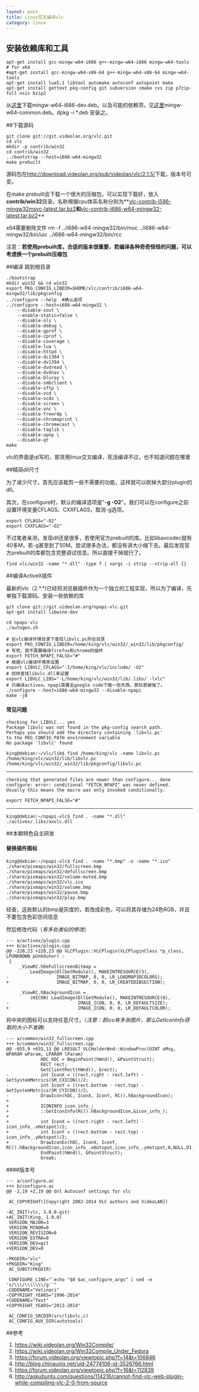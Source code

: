 ```yaml
---
layout: post
title: Linux交叉编译vlc
category: linux
---
```


## 安装依赖库和工具

	apt-get install gcc-mingw-w64-i686 g++-mingw-w64-i686 mingw-w64-tools
	# for x64
	#apt-get install gcc-mingw-w64-x86-64 g++-mingw-w64-x86-64 mingw-w64-tools
	apt-get install lua5.1 libtool automake autoconf autopoint make 
	apt-get install gettext pkg-config git subversion cmake cvs zip p7zip-full nsis bzip2

从[这里](https://packages.debian.org/experimental/mingw-w64-i686-dev)下载mingw-w64-i686-dev.deb。以及可能的依赖项，见[这里](https://packages.debian.org/experimental/mingw-w64-common)mingw-w64-common.deb。dpkg -i *.deb 安装之。

##下载源码

	git clone git://git.videolan.org/vlc.git
	cd vlc
	mkdir -p contrib/win32
	cd contrib/win32
	../bootstrap --host=i686-w64-mingw32
	make prebuilt
	
源码包在<http://download.videolan.org/pub/videolan/vlc/2.1.5/>下载，版本号可变。
	
在make prebuilt会下载一个很大的压缩包，可以实现下载好，放入**contrib/win32**目录。名称根据cpu体系名称分别为**[vlc-contrib-i586-mingw32msvc-latest.tar.bz2](https://get.videolan.org/contrib/i586-mingw32msvc/)**和**[vlc-contrib-i686-w64-mingw32-latest.tar.bz2](https://get.videolan.org/contrib/i686-w64-mingw32/)**

x64需要删除文件 rm -f ../i686-w64-mingw32/bin/moc ../i686-w64-mingw32/bin/uic ../i686-w64-mingw32/bin/rcc

注意：**若使用prebuilt库，合适的版本很重要，若编译各种奇奇怪怪的问题，可以考虑换一个prebuilt压缩包**

##编译
跳到根目录

	./bootstrap
	mkdir win32 && cd win32
	export PKG_CONFIG_LIBDIR=$HOME/vlc/contrib/i686-w64-mingw32/lib/pkgconfig
	../configure --help  #确认选项
	../configure --host=i686-w64-mingw32 \
		--disable-sout \
		--enable-static=false \
		--disable-nls \
		--disable-debug \
		--disable-gprof \
		--disable-cprof \
		--disable-coverage \
		--disable-lua \
		--disable-httpd \
		--disable-dc1394 \
		--disable-dv1394 \
		--disable-dvdread \
		--disable-dvdnav \
		--disable-bluray \
		--disable-smbclient \
		--disable-sftp \
		--disable-vcd \
		--disable-vcdx \
		--disable-screen \
		--disable-vnc \
		--disable-freerdp \
		--disable-chromaprint \
		--disable-chromecast \
		--disable-taglib \
		--disable-upnp \
		--disable-qt
	make
	
vlc的界面是qt写的，那货用linux交叉编译，死活编译不过，也不知道问题在哪里

##精简dll尺寸

为了减少尺寸，首先应该裁剪一些不需要的功能，这样就可以砍掉大部分plugin的dll。

其次，在configure时，默认的编译选项是"**-g -O2**"。我们可以在configure之前设置环境变量CFLAGS、CXXFLAGS，取消-g选项。

	export CFLAGS="-O2"
	export CXXFLAGS="-O2"
	
不过笔者亲测，发现dll还是很多，若使用官方prebuilt的库。比如libavcodec就有40多M，若-g甚至到了50M。尝试很多办法，都没有讲大小缩下去。最后发现官方prebuilt的库都包含完整调试信息。所以直接干掉就行了。

	find vlc/win32 -name "*.dll" -type f | xargs -i strip --strip-all {}

##编译ActiveX插件

最新的vlc（2.\*.\*)已经将浏览器插件作为一个独立的工程实现，所以为了编译，先单独下载源码。安装一些依赖的库

	git clone git://git.videolan.org/npapi-vlc.git
	apt-get install libwine-dev
	
	cd npapi-vlc
	./autogen.sh
	
	# 在vlc编译环境目录下查找libvlc.pc所在目录
	export PKG_CONFIG_LIBDIR=/home/king/vlc/win32/_win32/lib/pkgconfig/
	# 写死，我不需要编译firefox和chrome的插件
	export FETCH_NPAPI_FALSE="#"
	# 根据vlc编译环境来设置
	export LIBVLC_CFLAGS="-I/home/king/vlc/include/ -O2"
	# 同样查找libvlc.dll来设置
	export LIBVLC_LIBS="-L/home/king/vlc/win32/lib/.libs/ -lvlc"
	# 只编译activex。npapi需要去google code下载一些东西，那玩意被强了。
	./configure --host=i686-w64-mingw32 --disable-npapi
	make -j8
	
#### 常见问题

	checking for LIBVLC... yes
	Package libvlc was not found in the pkg-config search path.
	Perhaps you should add the directory containing `libvlc.pc'
	to the PKG_CONFIG_PATH environment variable
	No package 'libvlc' found

	king@debian:~/vlc/lib$ find /home/king/vlc -name libvlc.pc
	/home/king/vlc/win32/lib/libvlc.pc
	/home/king/vlc/win32/_win32/lib/pkgconfig/libvlc.pc
	
---

	checking that generated files are newer than configure... done
	configure: error: conditional "FETCH_NPAPI" was never defined.
	Usually this means the macro was only invoked conditionally.

	export FETCH_NPAPI_FALSE="#"
	
---

	king@debian:~/npapi-vlc$ find . -name "*.dll"
	./activex/.libs/axvlc.dll


##本朝特色自主研发

#### 替换插件图标
	king@debian:~/npapi-vlc$ find . -name "*.bmp" -o -name "*.ico"
	./share/pixmaps/win32/fullscreen.bmp
	./share/pixmaps/win32/defullscreen.bmp
	./share/pixmaps/win32/volume-muted.bmp
	./share/pixmaps/win32/vlc.ico
	./share/pixmaps/win32/volume.bmp
	./share/pixmaps/win32/pause.bmp
	./share/pixmaps/win32/play.bmp
	
经查，这些默认的bmp是灰度的，若改成彩色，可以将其存储为24色RGB，并且不要包含色彩空间信息

然后修改代码（*有多处类似的修改*）

	--- a/activex/plugin.cpp
	+++ b/activex/plugin.cpp
	@@ -228,23 +228,23 @@ VLCPlugin::VLCPlugin(VLCPluginClass *p_class, LPUNKNOWN pUnkOuter) :
	 {
		 _ViewRC.hDeFullscreenBitmap =
			 LoadImage(DllGetModule(), MAKEINTRESOURCE(3),
	-                  IMAGE_BITMAP, 0, 0, LR_LOADMAP3DCOLORS);
	+                  IMAGE_BITMAP, 0, 0, LR_CREATEDIBSECTION);
	
		 _ViewRC.hBackgroundIcon =
			 (HICON) LoadImage(DllGetModule(), MAKEINTRESOURCE(8),
	-                          IMAGE_ICON, 0, 0, LR_DEFAULTSIZE);
	+                          IMAGE_ICON, 0, 0, LR_DEFAULTCOLOR);

将中央的图标可以支持任意尺寸，（*注意：若ico有多张图片，那么GetIconInfo获取的大小不准确*）

	--- a/common/win32_fullscreen.cpp
	+++ b/common/win32_fullscreen.cpp
	@@ -655,9 +655,13 @@ LRESULT VLCHolderWnd::WindowProc(UINT uMsg, WPARAM wParam, LPARAM lParam)
				 HDC hDC = BeginPaint(hWnd(), &PaintStruct);
				 RECT rect;
				 GetClientRect(hWnd(), &rect);
	-            int IconX = ((rect.right - rect.left) - GetSystemMetrics(SM_CXICON))/2;
	-            int IconY = ((rect.bottom - rect.top) - GetSystemMetrics(SM_CYICON))/2;
	-            DrawIcon(hDC, IconX, IconY, RC().hBackgroundIcon);
	+
	+            ICONINFO icon_info_;
	+            ::GetIconInfo(RC().hBackgroundIcon,&icon_info_);
	+
	+            int IconX = ((rect.right - rect.left) - icon_info_.xHotspot)/2;
	+            int IconY = ((rect.bottom - rect.top) - icon_info_.yHotspot)/2;
	+            DrawIconEx(hDC, IconX, IconY, RC().hBackgroundIcon,icon_info_.xHotspot,icon_info_.yHotspot,0,NULL,DI_NORMAL);
				 EndPaint(hWnd(), &PaintStruct);
				 break;	

####版本号

	--- a/configure.ac
	+++ b/configure.ac
	@@ -2,19 +2,19 @@ dnl Autoconf settings for vlc
	 
	 AC_COPYRIGHT([Copyright 2002-2014 VLC authors and VideoLAN])
	 
	-AC_INIT(vlc, 3.0.0-git)
	+AC_INIT(King, 1.0.0)
	 VERSION_MAJOR=3
	 VERSION_MINOR=0
	 VERSION_REVISION=0
	 VERSION_EXTRA=0
	-VERSION_DEV=git
	+VERSION_DEV=0
	 
	-PKGDIR="vlc"
	+PKGDIR="King"
	 AC_SUBST(PKGDIR)
	 
	 CONFIGURE_LINE="`echo "$0 $ac_configure_args" | sed -e 's/\\\/\\\\\\\/g'`"
	-CODENAME="Vetinari"
	-COPYRIGHT_YEARS="1996-2014"
	+CODENAME="Test"
	+COPYRIGHT_YEARS="2013-2014"
	 
	 AC_CONFIG_SRCDIR(src/libvlc.c)
	 AC_CONFIG_AUX_DIR(autotools)
	
##参考
1. <https://wiki.videolan.org/Win32Compile/>	
1. <https://wiki.videolan.org/Win32Compile_Under_Fedora>
1. <https://forum.videolan.org/viewtopic.php?f=14&t=106846>
1. <http://blog.chinaunix.net/uid-24774106-id-3526766.html>
1. <https://forum.videolan.org/viewtopic.php?f=16&t=112839>
1. <http://askubuntu.com/questions/114216/cannot-find-vlc-web-plugin-while-compiling-vlc-2-0-from-source>
